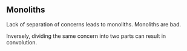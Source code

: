 
##  Monoliths

Lack of separation of concerns leads to monoliths.  Monoliths are bad.

Inversely, dividing the same concern into two parts can result in convolution.
